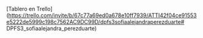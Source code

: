 [Tablero en Trello] (https://trello.com/invite/b/67c77a69ed0a678e10ff7939/ATTI42f04ce91553e5222de5999c198c7562AC9DC99D/dpfs3sofiaalejandraperezduarte# DPFS3_sofiaalejandra_perezduarte)